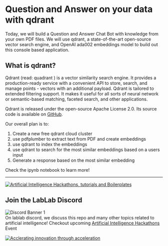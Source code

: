 # Question and Answer on your data with qdrant

Today, we will build a Question and Answer Chat Bot with knowledge from your own PDF files. We will use qdrant, a 
state-of-the-art open-source vector search engine, and OpenAI ada002 embeddings model to build out this console based 
application.

## What is qdrant?

Qdrant (read: quadrant ) is a vector similarity search engine. It provides a production-ready service with a 
convenient API to store, search, and manage points - vectors with an additional payload. Qdrant is tailored to 
extended filtering support. It makes it useful for all sorts of neural network or semantic-based matching, 
faceted search, and other applications.

Qdrant is released under the open-source Apache License 2.0. Its source code is available on [GitHub](https://github.com/qdrant/qdrant).

Our overall plan is to:
1. Create a new free qdrant cloud cluster
2. use pdfplumber to extract text from PDF and create embeddings
3. use qdrant to index the embeddings
4. use qdrant to search for the most similar embeddings based on a users input
5. Generate a response based on the most similar embedding

Check the ipynb notebook to learn more!


---

[![Artificial Intelligence Hackathons, tutorials and Boilerplates](https://storage.googleapis.com/lablab-static-eu/images/github/lablab-banner.jpg)](https://lablab.ai)




## Join the LabLab Discord


![Discord Banner 1](https://discordapp.com/api/guilds/877056448956346408/widget.png?style=banner1)  
On lablab discord, we discuss this repo and many other topics related to artificial intelligence! Checkout upcoming [Artificial Intelligence Hackathons](https://lablab.ai) Event


[![Acclerating innovation through acceleration](https://storage.googleapis.com/lablab-static-eu/images/github/nn-group-loggos.jpg)](https://newnative.ai)
